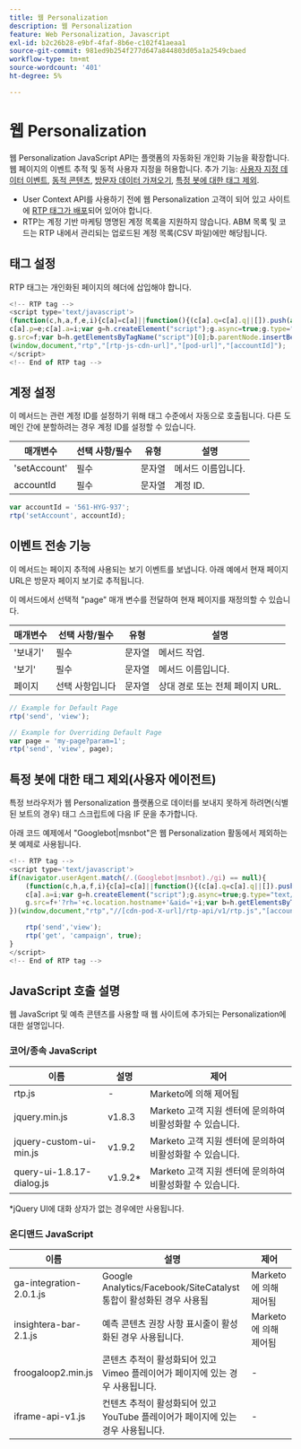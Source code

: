 ```yaml
---
title: 웹 Personalization
description: 웹 Personalization
feature: Web Personalization, Javascript
exl-id: b2c26b28-e9bf-4faf-8b6e-c102f41aeaa1
source-git-commit: 981ed9b254f277d647a844803d05a1a2549cbaed
workflow-type: tm+mt
source-wordcount: '401'
ht-degree: 5%

---
```


# 웹 Personalization

웹 Personalization JavaScript API는 플랫폼의 자동화된 개인화 기능을 확장합니다. 웹 페이지의 이벤트 추적 및 동적 사용자 지정을 허용합니다. 추가 기능: [사용자 지정 데이터 이벤트](custom-data-events.md), [동적 콘텐츠](web-personalization.md), [방문자 데이터 가져오기](get-visitor-data.md), [특정 봇에 대한 태그 제외](#exclude_tag_for_specific_bots).

- User Context API를 사용하기 전에 웹 Personalization 고객이 되어 있고 사이트에 [RTP 태그가 배포](https://experienceleague.adobe.com/en/docs/marketo/using/product-docs/web-personalization/rtp-tag-implementation/deploy-the-rtp-javascript)되어 있어야 합니다.
- RTP는 계정 기반 마케팅 명명된 계정 목록을 지원하지 않습니다. ABM 목록 및 코드는 RTP 내에서 관리되는 업로드된 계정 목록(CSV 파일)에만 해당됩니다.

## 태그 설정

RTP 태그는 개인화된 페이지의 헤더에 삽입해야 합니다.

```javascript
<!-- RTP tag -->
<script type='text/javascript'>
(function(c,h,a,f,e,i){c[a]=c[a]||function(){(c[a].q=c[a].q||[]).push(arguments)};
c[a].p=e;c[a].a=i;var g=h.createElement("script");g.async=true;g.type="text/javascript";
g.src=f;var b=h.getElementsByTagName("script")[0];b.parentNode.insertBefore(g,b)})
(window,document,"rtp","[rtp-js-cdn-url]","[pod-url]","[accountId]");
</script>
<!-- End of RTP tag -->
```

## 계정 설정

이 메서드는 관련 계정 ID를 설정하기 위해 태그 수준에서 자동으로 호출됩니다. 다른 도메인 간에 분할하려는 경우 계정 ID를 설정할 수 있습니다.

| 매개변수 | 선택 사항/필수 | 유형 | 설명 |
|--------------|-------------------|--------|--------------|
| &#39;setAccount&#39; | 필수 | 문자열 | 메서드 이름입니다. |
| accountId | 필수 | 문자열 | 계정 ID. |


```javascript
var accountId = '561-HYG-937';
rtp('setAccount', accountId);
```

## 이벤트 전송 기능

이 메서드는 페이지 추적에 사용되는 보기 이벤트를 보냅니다. 아래 예에서 현재 페이지 URL은 방문자 페이지 보기로 추적됩니다.

이 메서드에서 선택적 &quot;page&quot; 매개 변수를 전달하여 현재 페이지를 재정의할 수 있습니다.

| 매개변수 | 선택 사항/필수 | 유형 | 설명 |
|-----------|-------------------|--------|---------------------------------|
| &#39;보내기&#39; | 필수 | 문자열 | 메서드 작업. |
| &#39;보기&#39; | 필수 | 문자열 | 메서드 이름입니다. |
| 페이지 | 선택 사항입니다 | 문자열 | 상대 경로 또는 전체 페이지 URL. |


```javascript
// Example for Default Page
rtp('send', 'view');

// Example for Overriding Default Page
var page = 'my-page?param=1';
rtp('send', 'view', page);
```

## 특정 봇에 대한 태그 제외(사용자 에이전트)

특정 브라우저가 웹 Personalization 플랫폼으로 데이터를 보내지 못하게 하려면(식별된 보트의 경우) 태그 스크립트에 다음 IF 문을 추가합니다.

아래 코드 예제에서 &quot;Googlebot|msnbot&quot;은 웹 Personalization 활동에서 제외하는 봇 예제로 사용됩니다.

```javascript
<!-- RTP tag -->
<script type='text/javascript'>
if(navigator.userAgent.match(/.(Googlebot|msnbot)./gi) == null){
    (function(c,h,a,f,i){c[a]=c[a]||function(){(c[a].q=c[a].q||[]).push(arguments)};
    c[a].a=i;var g=h.createElement("script");g.async=true;g.type="text/javascript";
    g.src=f+'?rh='+c.location.hostname+'&aid='+i;var b=h.getElementsByTagName("script")[0];b.parentNode.insertBefore(g,b);
})(window,document,"rtp","//[cdn-pod-X-url]/rtp-api/v1/rtp.js","[accountId]");

    rtp('send','view');
    rtp('get', 'campaign', true);
}
</script>
<!-- End of RTP tag -->
```

## JavaScript 호출 설명

웹 JavaScript 및 예측 콘텐츠를 사용할 때 웹 사이트에 추가되는 Personalization에 대한 설명입니다.

### 코어/종속 JavaScript

| 이름 | 설명 | 제어 |
|---------------------------|-------------|--------------------------------------------------------|
| rtp.js | - | Marketo에 의해 제어됨 |
| jquery.min.js | v1.8.3 | Marketo 고객 지원 센터에 문의하여 비활성화할 수 있습니다. |
| jquery-custom-ui-min.js | v1.9.2 | Marketo 고객 지원 센터에 문의하여 비활성화할 수 있습니다. |
| query-ui-1.8.17-dialog.js | v1.9.2* | Marketo 고객 지원 센터에 문의하여 비활성화할 수 있습니다. |


*jQuery UI에 대화 상자가 없는 경우에만 사용됩니다.

### 온디맨드 JavaScript

| 이름 | 설명 | 제어 |
|-------------------------|-----------------------------------------------------------------------|-----------------------|
| ga-integration-2.0.1.js | Google Analytics/Facebook/SiteCatalyst 통합이 활성화된 경우 사용됨 | Marketo에 의해 제어됨 |
| insightera-bar-2.1.js | 예측 콘텐츠 권장 사항 표시줄이 활성화된 경우 사용됩니다. | Marketo에 의해 제어됨 |
| froogaloop2.min.js | 콘텐츠 추적이 활성화되어 있고 Vimeo 플레이어가 페이지에 있는 경우 사용됩니다. | - |
| iframe-api-v1.js | 컨텐츠 추적이 활성화되어 있고 YouTube 플레이어가 페이지에 있는 경우 사용됩니다. | - |
